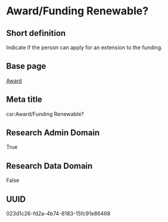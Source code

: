 # Award/Funding Renewable?
## Short definition
Indicate if the person can apply for an extension to the funding.
## Base page
[Award](../../Objects/Award.md)
## Meta title
csr:Award/Funding Renewable?
## Research Admin Domain
True
## Research Data Domain
False
## UUID
023d1c26-fd2a-4b74-8183-15fc91e86468
